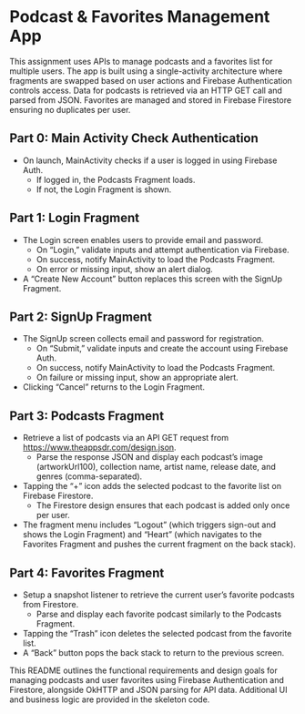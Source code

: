 # Podcast & Favorites Management App

This assignment uses APIs to manage podcasts and a favorites list for multiple users. The app is built using a single-activity architecture where fragments are swapped based on user actions and Firebase Authentication controls access. Data for podcasts is retrieved via an HTTP GET call and parsed from JSON. Favorites are managed and stored in Firebase Firestore ensuring no duplicates per user.

## Part 0: Main Activity Check Authentication
- On launch, MainActivity checks if a user is logged in using Firebase Auth.
  - If logged in, the Podcasts Fragment loads.
  - If not, the Login Fragment is shown.

## Part 1: Login Fragment
- The Login screen enables users to provide email and password.
  - On “Login,” validate inputs and attempt authentication via Firebase.
  - On success, notify MainActivity to load the Podcasts Fragment.
  - On error or missing input, show an alert dialog.
- A “Create New Account” button replaces this screen with the SignUp Fragment.

## Part 2: SignUp Fragment
- The SignUp screen collects email and password for registration.
  - On “Submit,” validate inputs and create the account using Firebase Auth.
  - On success, notify MainActivity to load the Podcasts Fragment.
  - On failure or missing input, show an appropriate alert.
- Clicking “Cancel” returns to the Login Fragment.

## Part 3: Podcasts Fragment
- Retrieve a list of podcasts via an API GET request from https://www.theappsdr.com/design.json.
  - Parse the response JSON and display each podcast’s image (artworkUrl100), collection name, artist name, release date, and genres (comma-separated).
- Tapping the “+” icon adds the selected podcast to the favorite list on Firebase Firestore.
  - The Firestore design ensures that each podcast is added only once per user.
- The fragment menu includes “Logout” (which triggers sign-out and shows the Login Fragment) and “Heart” (which navigates to the Favorites Fragment and pushes the current fragment on the back stack).

## Part 4: Favorites Fragment
- Setup a snapshot listener to retrieve the current user’s favorite podcasts from Firestore.
  - Parse and display each favorite podcast similarly to the Podcasts Fragment.
- Tapping the “Trash” icon deletes the selected podcast from the favorite list.
- A “Back” button pops the back stack to return to the previous screen.

This README outlines the functional requirements and design goals for managing podcasts and user favorites using Firebase Authentication and Firestore, alongside OkHTTP and JSON parsing for API data. Additional UI and business logic are provided in the skeleton code.
